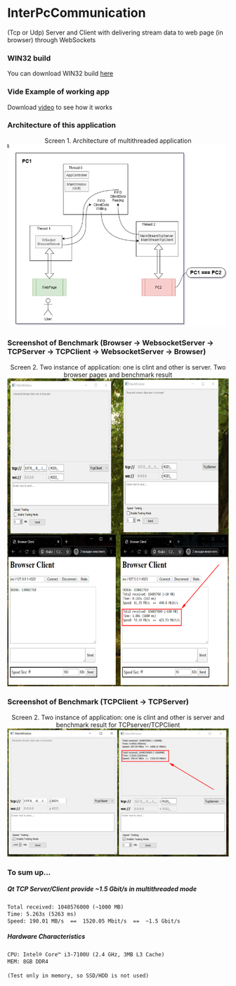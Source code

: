 # InterPcCommunication
(Tcp or Udp) Server and Client with delivering stream data to web page (in browser) through WebSockets 

### WIN32 build
You can download WIN32 build [here](./build_win32)

### Vide Example of working app
Download [video](./docs/Example.mp4) to see how it works
                                               
### Architecture of this application
<p align="center">Screen 1. Architecture of multithreaded application 
  <img src="./docs/Architecture.png" width="700px">
</p>

### Screenshot of Benchmark (Browser -> WebsocketServer -> TCPServer -> TCPClient -> WebsocketServer -> Browser)
<p align="center">Screen 2. Two instance of application: one is clint and other is server. Two browser pages and benchmark result
  <img src="./docs/Example.png" height="700px">
</p>

### Screenshot of Benchmark (TCPClient -> TCPServer)
<p align="center">Screen 2. Two instance of application: one is clint and other is server and benchmark result for TCPserver/TCPClient 
  <img src="./docs/Example2.png" width="700px">
</p>


### To sum up...
##### Qt TCP Server/Client provide ~1.5 Gbit/s in multithreaded mode
    Total received: 1048576000 (~1000 MB)
    Time: 5.263s (5263 ms)
    Speed: 190.01 MB/s  ==  1520.05 Mbit/s  ==  ~1.5 Gbit/s

##### Hardware Characteristics
    CPU: Intel® Core™ i3-7100U (2.4 GHz, 3MB L3 Cache)
    MEM: 8GB DDR4

    (Test only in memory, so SSD/HDD is not used)
